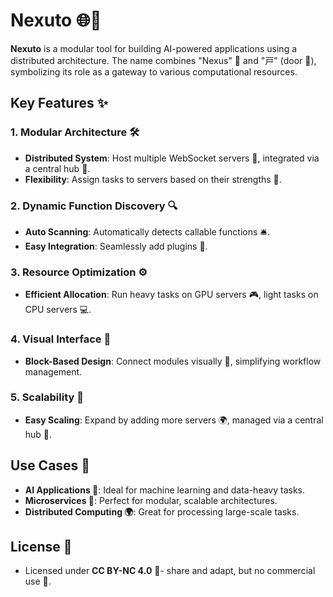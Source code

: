 # Nexuto 🌐🚪

**Nexuto** is a modular tool for building AI-powered applications using a distributed architecture. The name combines "Nexus" 🧩 and "戸" (door 🚪), symbolizing its role as a gateway to various computational resources.

## Key Features ✨

### 1. Modular Architecture 🛠️
- **Distributed System**: Host multiple WebSocket servers 📡, integrated via a central hub 🔗.
- **Flexibility**: Assign tasks to servers based on their strengths 💪.

### 2. Dynamic Function Discovery 🔍
- **Auto Scanning**: Automatically detects callable functions 🛎️.
- **Easy Integration**: Seamlessly add plugins 🧩.

### 3. Resource Optimization ⚙️
- **Efficient Allocation**: Run heavy tasks on GPU servers 🎮, light tasks on CPU servers 💻.

### 4. Visual Interface 🧩
- **Block-Based Design**: Connect modules visually 🎨, simplifying workflow management.

### 5. Scalability 🚀
- **Easy Scaling**: Expand by adding more servers 🌍, managed via a central hub 🔗.

## Use Cases 📝
- **AI Applications 🤖**: Ideal for machine learning and data-heavy tasks.
- **Microservices 🧩**: Perfect for modular, scalable architectures.
- **Distributed Computing 🌍**: Great for processing large-scale tasks.

## License 📄
- Licensed under **CC BY-NC 4.0** 📜- share and adapt, but no commercial use 🚫.

